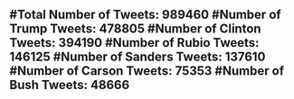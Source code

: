 #Total Number of Tweets: 989460 
#Number of Trump Tweets: 478805
#Number of Clinton Tweets: 394190
#Number of Rubio Tweets: 146125
#Number of Sanders Tweets: 137610
#Number of Carson Tweets: 75353
#Number of Bush Tweets: 48666
---
